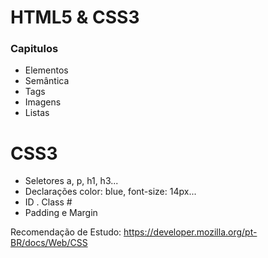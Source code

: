 # HTML5 & CSS3

### Capitulos

- Elementos
- Semântica
- Tags
- Imagens
- Listas

# CSS3

- Seletores a, p, h1, h3...
- Declarações color: blue, font-size: 14px...
- ID . Class #
- Padding e Margin

Recomendação de Estudo: https://developer.mozilla.org/pt-BR/docs/Web/CSS
